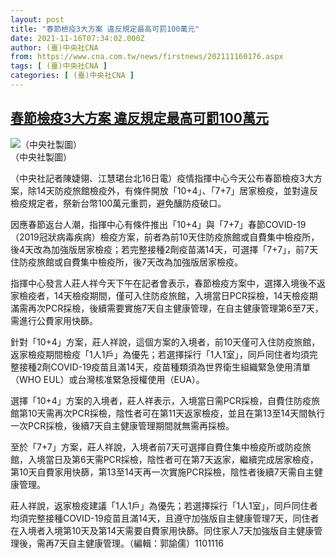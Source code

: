 ```yaml
---
layout: post
title: "春節檢疫3大方案 違反規定最高可罰100萬元"
date: 2021-11-16T07:34:02.000Z
author: (臺)中央社CNA
from: https://www.cna.com.tw/news/firstnews/202111160176.aspx
tags: [ (臺)中央社CNA ]
categories: [ (臺)中央社CNA ]
---
```

<!--1637048042000-->
[春節檢疫3大方案 違反規定最高可罰100萬元](https://www.cna.com.tw/news/firstnews/202111160176.aspx)
------

<div>
<div><div><div style="--aspect-ratio:1141/1731;"><picture><source media="(max-width: 414px)" data-srcset="https://imgcdn.cna.com.tw/www/WebPhotos/800/20211111/1141x1731_248352395234.jpg"><source media="(min-width: 413px)" data-srcset="https://imgcdn.cna.com.tw/www/WebPhotos/1024/20211111/1141x1731_248352395234.jpg"><img class='lazyload' data-src="https://imgcdn.cna.com.tw/www/WebPhotos/800/20211111/1141x1731_248352395234.jpg" alt="（中央社製圖）" data-srcset="https://imgcdn.cna.com.tw/www/WebPhotos/800/20211111/1141x1731_248352395234.jpg 414w, https://imgcdn.cna.com.tw/www/WebPhotos/1024/20211111/1141x1731_248352395234.jpg 1024w"></picture></div><div>（中央社製圖）</div></div></div><div></div><div><p>（中央社記者陳婕翎、江慧珺台北16日電）疫情指揮中心今天公布春節檢疫3大方案，除14天防疫旅館檢疫外，有條件開放「10+4」、「7+7」居家檢疫，並對違反檢疫規定者，祭新台幣100萬元重罰，避免釀防疫破口。</p><p>因應春節返台人潮，指揮中心有條件推出「10+4」與「7+7」春節COVID-19（2019冠狀病毒疾病）檢疫方案，前者為前10天住防疫旅館或自費集中檢疫所，後4天改為加強版居家檢疫；若完整接種2劑疫苗滿14天，可選擇「7+7」，前7天住防疫旅館或自費集中檢疫所，後7天改為加強版居家檢疫。</p><p>指揮中心發言人莊人祥今天下午在記者會表示，春節檢疫方案中，選擇入境後不返家檢疫者，14天檢疫期間，僅可入住防疫旅館，入境當日PCR採檢，14天檢疫期滿需再次PCR採檢，後續需要實施7天自主健康管理，在自主健康管理第6至7天，需進行公費家用快篩。</p><p>針對「10+4」方案，莊人祥說，這個方案的入境者，前10天僅可入住防疫旅館，返家檢疫期間檢疫「1人1戶」為優先；若選擇採行「1人1室」，同戶同住者均須完整接種2劑COVID-19疫苗且滿14天，疫苗種類須為世界衛生組織緊急使用清單（WHO EUL）或台灣核准緊急授權使用（EUA）。</p><p>選擇「10+4」方案的入境者，莊人祥表示，入境當日需PCR採檢，自費住防疫旅館第10天需再次PCR採檢，陰性者可在第11天返家檢疫，並且在第13至14天間執行一次PCR採檢，後續7天自主健康管理期間就無需再採檢。</p><p>至於「7+7」方案，莊人祥說，入境者前7天可選擇自費住集中檢疫所或防疫旅館，入境當日及第6天需PCR採檢，陰性者可在第7天返家，繼續完成居家檢疫，第10天自費家用快篩，第13至14天再一次實施PCR採檢，陰性者後續7天需自主健康管理。</p><p>莊人祥說，返家檢疫建議「1人1戶」為優先；若選擇採行「1人1室」，同戶同住者均須完整接種COVID-19疫苗且滿14天，且遵守加強版自主健康管理7天，同住者在入境者入境第10天及第14天需要自費家用快篩。同住家人7天加強版自主健康管理後，需再7天自主健康管理。（編輯：郭諭儒）1101116</p></div>
</div>
